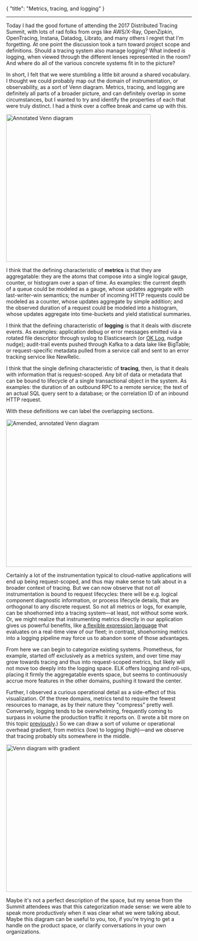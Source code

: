 {
    "title": "Metrics, tracing, and logging"
}

---

Today I had the good fortune of attending the 2017 Distributed Tracing Summit,
 with lots of rad folks from orgs like AWS/X-Ray, OpenZipkin, OpenTracing, Instana, Datadog, Librato,
 and many others I regret that I'm forgetting.
At one point the discussion took a turn toward project scope and definitions. 
Should a tracing system also manage logging? 
What indeed _is_ logging, when viewed through the different lenses represented in the room? 
And where do all of the various concrete systems fit in to the picture?

In short, I felt that we were stumbling a little bit around a shared vocabulary. 
I thought we could probably map out the domain of instrumentation, or observability, as a sort of Venn diagram.
Metrics, tracing, and logging are definitely all parts of a broader picture,
 and can definitely overlap in some circumstances, 
 but I wanted to try and identify the properties of each that were truly distinct. 
I had a think over a coffee break and came up with this.

<img src="/img/instrumentation/01.png" width=392 height=400 alt="Annotated Venn diagram" />

I think that the defining characteristic of **metrics** is that they are aggregatable: 
 they are the atoms that compose into a single logical gauge, counter, or histogram over a span of time. 
As examples: 
 the current depth of a queue could be modeled as a gauge, whose updates aggregate with last-writer-win semantics; 
 the number of incoming HTTP requests could be modeled as a counter, whose updates aggregate by simple addition; 
 and the observed duration of a request could be modeled into a histogram, whose updates aggregate into time-buckets and yield statistical summaries.

I think that the defining characteristic of **logging** is that it deals with discrete events. 
As examples: 
 application debug or error messages emitted via a rotated file descriptor through syslog to Elasticsearch 
  (or [OK Log](https://peter.bourgon.org/ok-log), nudge nudge); 
 audit-trail events pushed through Kafka to a data lake like BigTable; 
 or request-specific metadata pulled from a service call and sent to an error tracking service like NewRelic.

I think that the single defining characteristic of **tracing**, then, is that it deals with information that is request-scoped. 
Any bit of data or metadata that can be bound to lifecycle of a single transactional object in the system. 
As examples: 
 the duration of an outbound RPC to a remote service; 
 the text of an actual SQL query sent to a database; 
 or the correlation ID of an inbound HTTP request.

With these definitions we can label the overlapping sections.

<img src="/img/instrumentation/02.png" width=613 height=400 alt="Amended, annotated Venn diagram" />

Certainly a lot of the instrumentation typical to cloud-native applications will end up being request-scoped, 
 and thus may make sense to talk about in a broader context of tracing. 
But we can now observe that not _all_ instrumentation is bound to request lifecycles: 
 there will be e.g. logical component diagnostic information, or process lifecycle details,
 that are orthogonal to any discrete request. 
So not all metrics or logs, for example, can be shoehorned into a tracing system&mdash;at least, not without some work. 
Or, we might realize that instrumenting metrics directly in our application gives us powerful benefits, 
 like [a flexible expression language](https://prometheus.io/docs/querying/basics/) 
 that evaluates on a real-time view of our fleet;
 in contrast, shoehorning metrics into a logging pipeline may force us to abandon some of those advantages.

From here we can begin to categorize existing systems. 
Prometheus, for example, started off exclusively as a metrics system,
 and over time may grow towards tracing and thus into request-scoped metrics,
 but likely will not move too deeply into the logging space.
ELK offers logging and roll-ups, placing it firmly the aggregatable events space, 
 but seems to continuously accrue more features in the other domains, pushing it toward the center.

Further, I observed a curious operational detail as a side-effect of this visualization. 
Of the three domains, metrics tend to require the fewest resources to manage, as by their nature they "compress" pretty well. 
Conversely, logging tends to be overwhelming, frequently coming to surpass in volume the production traffic it reports on. 
(I wrote a bit more on this topic [previously](/blog/2016/02/07/logging-v-instrumentation.html).)
So we can draw a sort of volume or operational overhead gradient,
 from metrics (low) to logging (high)&mdash;and we observe that tracing probably sits somewhere in the middle.

<img src="/img/instrumentation/03.png" width=676 height=400 alt="Venn diagram with gradient" />

Maybe it's not a perfect description of the space, but my sense from the Summit attendees was that this categorization made sense:
 we were able to speak more productively when it was clear what we were talking about.
Maybe this diagram can be useful to you, too, if you're trying to get a handle on the product space, or clarify conversations in your own organizations.
